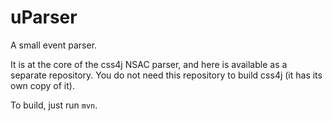 # uParser
A small event parser.

It is at the core of the css4j NSAC parser, and here is available as a separate
repository. You do not need this repository to build css4j (it has its own copy
of it).

To build, just run `mvn`.

